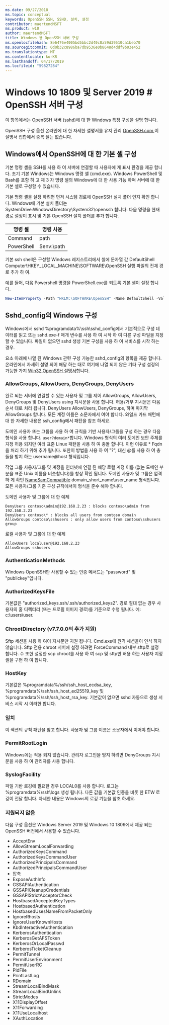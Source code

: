 ```yaml
---
ms.date: 09/27/2018
ms.topic: conceptual
keywords: OpenSSH SSH, SSHD, 설치, 설정
contributor: maertendMSFT
ms.product: w10
author: maertendMSFT
title: Windows 용 OpenSSH 서버 구성
ms.openlocfilehash: 8e6476e4005bd5bbc2d40c8a59d39510ca1beb70
ms.sourcegitcommit: 0d0b32c8986ba7db9536e0b8648d4ddf9b03e452
ms.translationtype: MT
ms.contentlocale: ko-KR
ms.lasthandoff: 04/17/2019
ms.locfileid: "59827284"
---
```

# <a name="openssh-server-configuration-for-windows-10-1809-and-server-2019"></a>Windows 10 1809 및 Server 2019 # OpenSSH 서버 구성

이 항목에서는 OpenSSH 서버 (sshd)에 대 한 Windows 특정 구성을 설명 합니다. 

OpenSSH 구성 옵션 온라인에 대 한 자세한 설명서를 유지 관리 [OpenSSH.com](https://www.openssh.com/manual.html),이 설명서 집합에서 중복 될는 없습니다. 

## <a name="configuring-the-default-shell-for-openssh-in-windows"></a>Windows에서 OpenSSH에 대 한 기본 셸 구성

기본 명령 셸을 SSH를 사용 하 여 서버에 연결할 때 사용자에 게 표시 환경을 제공 합니다. 초기 기본 Windows는 Windows 명령 셸 (cmd.exe). Windows PowerShell 및 Bash를 포함 하 고 제 3 자 명령 셸의 Windows에 대 한 사용 가능 하며 서버에 대 한 기본 셸로 구성할 수 있습니다.

기본 명령 셸을 설정 하려면 먼저 시스템 경로에 OpenSSH 설치 폴더 인지 확인 합니다. Windows에 기본 설치 폴더는 SystemDrive:WindowsDirectory\System32\openssh 합니다. 다음 명령을 현재 경로 설정이 표시 및 기본 OpenSSH 설치 폴더를 추가 합니다. 

명령 셸 | 명령 사용
------------- | -------------- 
Command | path
PowerShell | $env:\path

기본 ssh shell은 구성할 Windows 레지스트리에서 셸에 문자열 값 DefaultShell Computer\HKEY_LOCAL_MACHINE\SOFTWARE\OpenSSH 실행 파일의 전체 경로 추가 하 여. 

예를 들어, 다음 Powershell 명령을 PowerShell.exe를 되도록 기본 셸이 설정 합니다.

```powershell
New-ItemProperty -Path "HKLM:\SOFTWARE\OpenSSH" -Name DefaultShell -Value "C:\Windows\System32\WindowsPowerShell\v1.0\powershell.exe" -PropertyType String -Force
```

## <a name="windows-configurations-in-sshdconfig"></a>Sshd_config의 Windows 구성 

Windows에서 sshd %programdata%\ssh\sshd_config에서 기본적으로 구성 데이터를 읽고 또는 sshd.exe-f 매개 변수를 사용 하 여 시작 하 여 다른 구성 파일을 지정할 수 있습니다.
파일이 없으면 sshd 생성 기본 구성을 사용 하 여 서비스를 시작 하는 경우.

요소 아래에 나열 된 Windows 관련 구성 가능한 sshd_config의 항목을 제공 합니다. 온라인에서 자세히 설명 되어 해당 하는 대로 여기에 나열 되지 않은 기타 구성 설정의 가능한 가지 [Win32 OpenSSH 설명서](https://github.com/powershell/win32-openssh/wiki)합니다. 


### <a name="allowgroups-allowusers-denygroups-denyusers"></a>AllowGroups, AllowUsers, DenyGroups, DenyUsers 

완료 되는 서버에 연결할 수 있는 사용자 및 그룹 제어 AllowGroups, AllowUsers, DenyGroups 및 DenyUsers using 지시문을 사용 합니다. 허용/거부 지시문은 다음 순서 대로 처리 됩니다. DenyUsers AllowUsers, DenyGroups, 하며 마지막 AllowGroups 합니다. 모든 계정 이름은 소문자에서 여야 합니다. 와일드 카드 패턴에 대 한 자세한 내용은 ssh_config에서 패턴을 참조 하세요.

도메인 사용자 또는 그룹을 사용 하 여 규칙을 기반 사용자/그룹을 구성 하는 경우 다음 형식을 사용 합니다. ``` user?domain* ```합니다.
Windows 형식의 여러 도메인 보안 주체를 지정 허용 되지만 여러 표준 Linux 패턴을 사용 하 여 충돌 합니다. 이런 이유로 * Fqdn을 처리 하기 위해 추가 됩니다. 또한이 방법을 사용 하 여 "?", 대신 @를 사용 하 여 충돌을 방지 하는 username@host 형식입니다. 

작업 그룹 사용자/그룹 및 계정을 인터넷에 연결 된 해당 로컬 계정 이름 (없는 도메인 부분을 표준 Unix 이름을 비슷합니다)를 항상 확인 됩니다. 도메인 사용자 및 그룹은 엄격 하 게 확인 [NameSamCompatible](https://docs.microsoft.com/en-us/windows/desktop/api/secext/ne-secext-extended_name_format) domain_short_name\user_name 형식입니다. 모든 사용자/그룹 기준 구성 규칙에서이 형식을 준수 해야 합니다.

도메인 사용자 및 그룹에 대 한 예제 

```
DenyUsers contoso\admin@192.168.2.23 : blocks contoso\admin from 192.168.2.23
DenyUsers contoso\* : blocks all users from contoso domain
AllowGroups contoso\sshusers : only allow users from contoso\sshusers group
```

로컬 사용자 및 그룹에 대 한 예제 

```
AllowUsers localuser@192.168.2.23
AllowGroups sshusers
```

### <a name="authenticationmethods"></a>AuthenticationMethods 

Windows OpenSSH만 사용할 수 있는 인증 메서드는 "password" 및 "publickey"입니다.

### <a name="authorizedkeysfile"></a>AuthorizedKeysFile 

기본값은 "authorized_keys.ssh/.ssh/authorized_keys2". 경로 절대 없는 경우 사용자의 홈 디렉터리 (또는 프로필 이미지 경로)를 기준으로 수행 됩니다. 예: c:\users\user.

### <a name="chrootdirectory-support-added-in-v7700"></a>ChrootDirectory (v7.7.0.0의 추가 지원)

Sftp 세션을 사용 하 여이 지시문만 지원 됩니다. Cmd.exe에 원격 세션을이 인식 하지 않습니다. Sftp 전용 chroot 서버에 설정 하려면 ForceCommand 내부 sftp로 설정 합니다. 수 또한 설정한 scp chroot를 사용 하 여 scp 및 sftp만 허용 하는 사용자 지정 셸을 구현 하 여 합니다.

### <a name="hostkey"></a>HostKey

기본값은 %programdata%/ssh/ssh_host_ecdsa_key, %programdata%/ssh/ssh_host_ed25519_key 및 %programdata%/ssh/ssh_host_rsa_key. 기본값이 없으면 sshd 자동으로 생성 서비스 시작 시 이러한 합니다.

### <a name="match"></a>일치

이 섹션의 규칙 패턴을 참고 합니다. 사용자 및 그룹 이름은 소문자에서 이어야 합니다.

### <a name="permitrootlogin"></a>PermitRootLogin

Windows에는 적용 되지 않습니다. 관리자 로그인을 방지 하려면 DenyGroups 지시문을 사용 하 여 관리자를 사용 합니다.

### <a name="syslogfacility"></a>SyslogFacility

파일 기반 로깅에 필요한 경우 LOCAL0를 사용 합니다. 로그는 %programdata%\ssh\logs 생성 됩니다.
다른 값을 기본값 인증을 비롯 한 ETW 로깅이 전달 합니다. 자세한 내용은 Windows의 로깅 기능을 참조 하세요.

### <a name="not-supported"></a>지원되지 않음 

다음 구성 옵션은 Windows Server 2019 및 Windows 10 1809에서 제공 되는 OpenSSH 버전에서 사용할 수 있습니다.

* AcceptEnv
* AllowStreamLocalForwarding
* AuthorizedKeysCommand
* AuthorizedKeysCommandUser
* AuthorizedPrincipalsCommand
* AuthorizedPrincipalsCommandUser
* 압축
* ExposeAuthInfo
* GSSAPIAuthentication
* GSSAPICleanupCredentials
* GSSAPIStrictAcceptorCheck
* HostbasedAcceptedKeyTypes
* HostbasedAuthentication
* HostbasedUsesNameFromPacketOnly
* IgnoreRhosts
* IgnoreUserKnownHosts
* KbdInteractiveAuthentication
* KerberosAuthentication
* KerberosGetAFSToken
* KerberosOrLocalPasswd
* KerberosTicketCleanup
* PermitTunnel
* PermitUserEnvironment
* PermitUserRC
* PidFile
* PrintLastLog
* RDomain
* StreamLocalBindMask
* StreamLocalBindUnlink
* StrictModes
* X11DisplayOffset
* X11Forwarding
* X11UseLocalhost
* XAuthLocation

